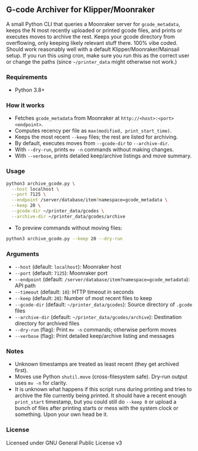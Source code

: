 ## G-code Archiver for Klipper/Moonraker

A small Python CLI that queries a Moonraker server for `gcode_metadata`, keeps the N most recently uploaded or printed gcode files, and prints or executes moves to archive the rest. Keeps your gcode directory from overflowing, only keeping likely relevant stuff there. 100% vibe coded.
Should work reasonably well with a default Klipper/Moonraker/Mainsail setup. If you run this using cron, make sure you run this as the correct user or change the paths (since `~/printer_data` might otherwise not work.)

### Requirements

- Python 3.8+

### How it works

- Fetches `gcode_metadata` from Moonraker at `http://<host>:<port><endpoint>`.
- Computes recency per file as `max(modified, print_start_time)`.
- Keeps the most recent `--keep` files; the rest are listed for archiving.
- By default, executes moves from `--gcode-dir` to `--archive-dir`.
- With `--dry-run`, prints `mv -n` commands without making changes.
- With `--verbose`, prints detailed keep/archive listings and move summary.

### Usage

```bash
python3 archive_gcode.py \
  --host localhost \
  --port 7125 \
  --endpoint /server/database/item?namespace=gcode_metadata \
  --keep 20 \
  --gcode-dir ~/printer_data/gcodes \
  --archive-dir ~/printer_data/gcodes/archive
```

- To preview commands without moving files:

```bash
python3 archive_gcode.py --keep 20 --dry-run
```

### Arguments

- `--host` (default: `localhost`): Moonraker host
- `--port` (default: `7125`): Moonraker port
- `--endpoint` (default: `/server/database/item?namespace=gcode_metadata`): API path
- `--timeout` (default: `10`): HTTP timeout in seconds
- `--keep` (default: `20`): Number of most recent files to keep
- `--gcode-dir` (default: `~/printer_data/gcodes`): Source directory of `.gcode` files
- `--archive-dir` (default: `~/printer_data/gcodes/archive`): Destination directory for archived files
- `--dry-run` (flag): Print `mv -n` commands; otherwise perform moves
- `--verbose` (flag): Print detailed keep/archive listing and messages

### Notes

- Unknown timestamps are treated as least recent (they get archived first).
- Moves use Python `shutil.move` (cross-filesystem safe). Dry-run output uses `mv -n` for clarity.
- It is unknown what happens if this script runs during printing and tries to archive the file currently being printed. It should have a recent enough `print_start` timestamp, but you could still do `--keep 0` or upload a bunch of files after printing starts or mess with the system clock or something. Upon your own head be it. 

### License
Licensed under GNU General Public License v3
